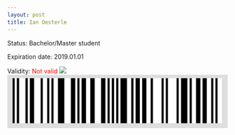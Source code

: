 ```yaml
---
layout: post
title: Ian Oesterle
---
```


Status: Bachelor/Master student

Expiration date: 2019.01.01

Validity: <font color="red"> Not valid</font> 
![](/members/img/Ian_Oesterle.png)
![](/members/img/bar.png)
